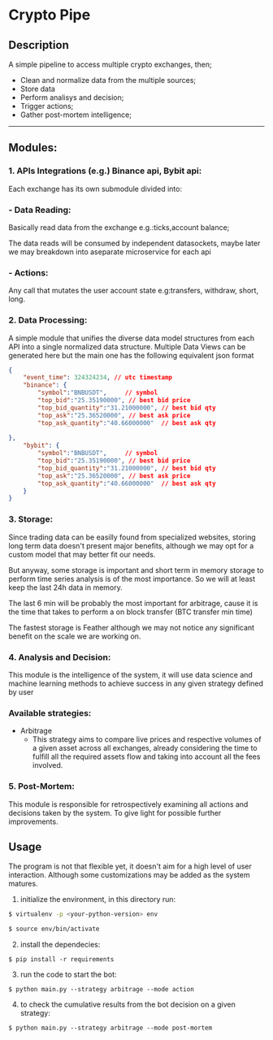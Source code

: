 # __Crypto Pipe__

## Description
A simple pipeline to access multiple crypto exchanges, then; 

- Clean and normalize data from the multiple sources;
- Store data
- Perform analisys and decision;
- Trigger actions;
- Gather post-mortem intelligence;


____

## Modules:

### 1. APIs Integrations (e.g.) Binance api, Bybit api:

Each exchange has its own submodule divided into:

### - Data Reading:

Basically read data from the exchange e.g.:ticks,account balance;

The data reads will be consumed by independent datasockets, maybe later we may breakdown into aseparate microservice for each api

### - Actions:
    
Any call that mutates the user account state e.g:transfers, withdraw, short, long.
    
### 2. Data Processing:

A simple module that unifies the diverse data model structures from each API into a single normalized data structure. Multiple Data Views can be generated here but the main one has the following equivalent json format

```json
{   
    "event_time": 324324234, // utc timestamp
    "binance": {
        "symbol":"BNBUSDT",     // symbol
        "top_bid":"25.35190000", // best bid price
        "top_bid_quantity":"31.21000000", // best bid qty
        "top_ask":"25.36520000", // best ask price
        "top_ask_quantity":"40.66000000"  // best ask qty
  
},
    "bybit": {
        "symbol":"BNBUSDT",     // symbol
        "top_bid":"25.35190000", // best bid price
        "top_bid_quantity":"31.21000000", // best bid qty
        "top_ask":"25.36520000", // best ask price
        "top_ask_quantity":"40.66000000"  // best ask qty
    }
}


```

### 3. Storage:

Since trading data can be easilly found from specialized websites, storing long term data doesn't present major benefits, although we may opt for a custom model that may better fit our needs.

But anyway, some storage is important and short term in memory storage to perform time series analysis is of the most importance. So we will at least keep the last 24h data in memory. 

The last 6 min will be probably the most important for arbitrage, cause it is the time that takes to perform a on block transfer (BTC transfer min time)

The fastest storage is Feather although we may not notice any significant benefit on the scale we are working on.


### 4. Analysis and Decision:

This module is the intelligence of the system, it will use data science and machine learning methods to achieve success in any given strategy defined by user

### __Available strategies:__

- Arbitrage
    - This strategy aims to compare live prices and respective volumes of a given asset across all exchanges, already considering the time to fulfill all the required assets flow and taking into account all the fees involved.



### 5. Post-Mortem:

This module is responsible for retrospectively examining all actions and decisions taken by the system. To give light for possible further improvements.   

## Usage

The program is not that flexible yet, it doesn't aim for a high level of user interaction. Although some customizations may be added as the system matures.


1. initialize the environment, in this directory run:  

``` bash
$ virtualenv -p <your-python-version> env

$ source env/bin/activate

```

2. install the dependecies:

```
$ pip install -r requirements

```

3. run the code to start the bot:

```
$ python main.py --strategy arbitrage --mode action

```

4. to check the cumulative results from the bot decision on a given strategy:

```
$ python main.py --strategy arbitrage --mode post-mortem

```